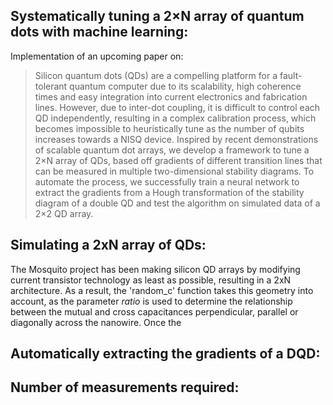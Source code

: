 ## Systematically tuning a 2×N array of quantum dots with machine learning:

Implementation of an upcoming paper on:

> Silicon quantum dots (QDs) are a compelling platform for a fault-tolerant quantum computer due to its scalability, high coherence times and easy integration into current electronics and fabrication lines.
> However, due to inter-dot coupling, it is difficult to control each QD independently, resulting in a complex calibration process, which becomes impossible to heuristically tune as the number of qubits increases towards a NISQ device.
> Inspired by recent demonstrations of scalable quantum dot arrays, we develop a framework to tune a 2×N array of QDs, based off gradients of different transition lines that can be measured in multiple two-dimensional stability diagrams.
> To automate the process, we successfully train a neural network to extract the gradients from a Hough transformation of the stability diagram of a double QD and test the algorithm on simulated data of a 2×2 QD array.

## Simulating a 2xN array of QDs:

The Mosquito project has been making silicon QD arrays by modifying current transistor technology as least as possible, resulting in a 2xN architecture. As a result, the 'random_c' function takes this geometry into account, as the parameter *ratio* is used to determine the relationship between the mutual and cross capacitances perpendicular, parallel or diagonally across the nanowire. Once the 

## Automatically extracting the gradients of a DQD:

## Number of measurements required:
